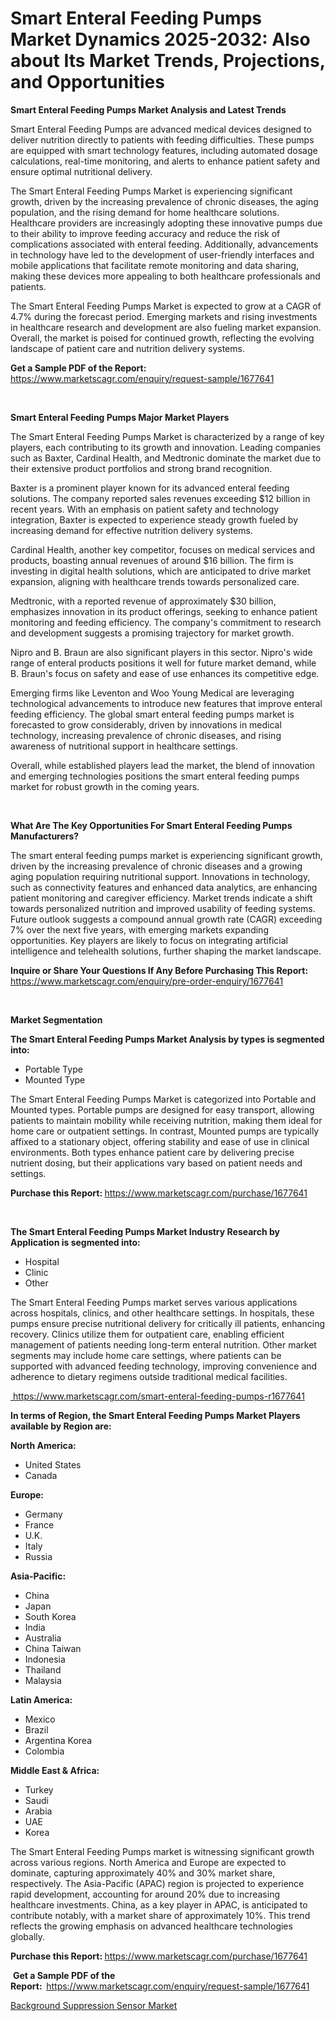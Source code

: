 <p><h1>Smart Enteral Feeding Pumps Market Dynamics 2025-2032: Also about Its Market Trends, Projections, and Opportunities</h1></p><p><strong>Smart Enteral Feeding Pumps Market Analysis and Latest Trends</strong></p>
<p><p>Smart Enteral Feeding Pumps are advanced medical devices designed to deliver nutrition directly to patients with feeding difficulties. These pumps are equipped with smart technology features, including automated dosage calculations, real-time monitoring, and alerts to enhance patient safety and ensure optimal nutritional delivery.</p><p>The Smart Enteral Feeding Pumps Market is experiencing significant growth, driven by the increasing prevalence of chronic diseases, the aging population, and the rising demand for home healthcare solutions. Healthcare providers are increasingly adopting these innovative pumps due to their ability to improve feeding accuracy and reduce the risk of complications associated with enteral feeding. Additionally, advancements in technology have led to the development of user-friendly interfaces and mobile applications that facilitate remote monitoring and data sharing, making these devices more appealing to both healthcare professionals and patients.</p><p>The Smart Enteral Feeding Pumps Market is expected to grow at a CAGR of 4.7% during the forecast period. Emerging markets and rising investments in healthcare research and development are also fueling market expansion. Overall, the market is poised for continued growth, reflecting the evolving landscape of patient care and nutrition delivery systems.</p></p>
<p><strong>Get a Sample PDF of the Report:&nbsp;</strong> <a href="https://www.marketscagr.com/enquiry/request-sample/1677641?utm_campaign=3553&utm_medium=2&utm_source=Github&utm_content=ia&utm_term=25032025&utm_id=smart-enteral-feeding-pumps">https://www.marketscagr.com/enquiry/request-sample/1677641</a></p>
<p>&nbsp;</p>
<p><strong>Smart Enteral Feeding Pumps Major Market Players</strong></p>
<p><p>The Smart Enteral Feeding Pumps Market is characterized by a range of key players, each contributing to its growth and innovation. Leading companies such as Baxter, Cardinal Health, and Medtronic dominate the market due to their extensive product portfolios and strong brand recognition.</p><p>Baxter is a prominent player known for its advanced enteral feeding solutions. The company reported sales revenues exceeding $12 billion in recent years. With an emphasis on patient safety and technology integration, Baxter is expected to experience steady growth fueled by increasing demand for effective nutrition delivery systems.</p><p>Cardinal Health, another key competitor, focuses on medical services and products, boasting annual revenues of around $16 billion. The firm is investing in digital health solutions, which are anticipated to drive market expansion, aligning with healthcare trends towards personalized care.</p><p>Medtronic, with a reported revenue of approximately $30 billion, emphasizes innovation in its product offerings, seeking to enhance patient monitoring and feeding efficiency. The company's commitment to research and development suggests a promising trajectory for market growth.</p><p>Nipro and B. Braun are also significant players in this sector. Nipro's wide range of enteral products positions it well for future market demand, while B. Braun's focus on safety and ease of use enhances its competitive edge.</p><p>Emerging firms like Leventon and Woo Young Medical are leveraging technological advancements to introduce new features that improve enteral feeding efficiency. The global smart enteral feeding pumps market is forecasted to grow considerably, driven by innovations in medical technology, increasing prevalence of chronic diseases, and rising awareness of nutritional support in healthcare settings.</p><p>Overall, while established players lead the market, the blend of innovation and emerging technologies positions the smart enteral feeding pumps market for robust growth in the coming years.</p></p>
<p>&nbsp;</p>
<p><strong>What Are The Key Opportunities For Smart Enteral Feeding Pumps Manufacturers?</strong></p>
<p><p>The smart enteral feeding pumps market is experiencing significant growth, driven by the increasing prevalence of chronic diseases and a growing aging population requiring nutritional support. Innovations in technology, such as connectivity features and enhanced data analytics, are enhancing patient monitoring and caregiver efficiency. Market trends indicate a shift towards personalized nutrition and improved usability of feeding systems. Future outlook suggests a compound annual growth rate (CAGR) exceeding 7% over the next five years, with emerging markets expanding opportunities. Key players are likely to focus on integrating artificial intelligence and telehealth solutions, further shaping the market landscape.</p></p>
<p><strong>Inquire or Share Your Questions If Any Before Purchasing This Report:</strong> <a href="https://www.marketscagr.com/enquiry/pre-order-enquiry/1677641?utm_campaign=3553&utm_medium=2&utm_source=Github&utm_content=ia&utm_term=25032025&utm_id=smart-enteral-feeding-pumps">https://www.marketscagr.com/enquiry/pre-order-enquiry/1677641</a></p>
<p>&nbsp;</p>
<p><strong>Market Segmentation</strong></p>
<p><strong>The Smart Enteral Feeding Pumps Market Analysis by types is segmented into:</strong></p>
<p><ul><li>Portable Type</li><li>Mounted Type</li></ul></p>
<p><p>The Smart Enteral Feeding Pumps Market is categorized into Portable and Mounted types. Portable pumps are designed for easy transport, allowing patients to maintain mobility while receiving nutrition, making them ideal for home care or outpatient settings. In contrast, Mounted pumps are typically affixed to a stationary object, offering stability and ease of use in clinical environments. Both types enhance patient care by delivering precise nutrient dosing, but their applications vary based on patient needs and settings.</p></p>
<p><strong>Purchase this Report:&nbsp;</strong><a href="https://www.marketscagr.com/purchase/1677641?utm_campaign=3553&utm_medium=2&utm_source=Github&utm_content=ia&utm_term=25032025&utm_id=smart-enteral-feeding-pumps">https://www.marketscagr.com/purchase/1677641</a></p>
<p>&nbsp;</p>
<p><strong>The Smart Enteral Feeding Pumps Market Industry Research by Application is segmented into:</strong></p>
<p><ul><li>Hospital</li><li>Clinic</li><li>Other</li></ul></p>
<p><p>The Smart Enteral Feeding Pumps market serves various applications across hospitals, clinics, and other healthcare settings. In hospitals, these pumps ensure precise nutritional delivery for critically ill patients, enhancing recovery. Clinics utilize them for outpatient care, enabling efficient management of patients needing long-term enteral nutrition. Other market segments may include home care settings, where patients can be supported with advanced feeding technology, improving convenience and adherence to dietary regimens outside traditional medical facilities.</p></p>
<p><a href="https://www.marketscagr.com/smart-enteral-feeding-pumps-r1677641?utm_campaign=3553&utm_medium=2&utm_source=Github&utm_content=ia&utm_term=25032025&utm_id=smart-enteral-feeding-pumps">&nbsp;https://www.marketscagr.com/smart-enteral-feeding-pumps-r1677641</a></p>
<p><strong>In terms of Region, the Smart Enteral Feeding Pumps Market Players available by Region are:</strong></p>
<p>
    <p> <strong> North America: </strong>
        <ul>
            <li>United States</li>
            <li>Canada</li>
        </ul>
        </p> 
    <p> <strong> Europe: </strong>
        <ul>
            <li>Germany</li>
            <li>France</li>
            <li>U.K.</li>
            <li>Italy</li>
            <li>Russia</li>
        </ul>
        </p> 
    <p> <strong> Asia-Pacific: </strong>
        <ul>
            <li>China</li>
            <li>Japan</li>
            <li>South Korea</li>
            <li>India</li>
            <li>Australia</li>
            <li>China Taiwan</li>
            <li>Indonesia</li>
            <li>Thailand</li>
            <li>Malaysia</li>
        </ul>
        </p> 
    <p> <strong> Latin America: </strong>
        <ul>
            <li>Mexico</li>
            <li>Brazil</li>
            <li>Argentina Korea</li>
            <li>Colombia</li>
        </ul>
        </p> 
    <p> <strong> Middle East & Africa: </strong>
        <ul>
            <li>Turkey</li>
            <li>Saudi</li>
            <li>Arabia</li>
            <li>UAE</li>
            <li>Korea</li>
        </ul>
    </p>
    </p>
<p><p>The Smart Enteral Feeding Pumps market is witnessing significant growth across various regions. North America and Europe are expected to dominate, capturing approximately 40% and 30% market share, respectively. The Asia-Pacific (APAC) region is projected to experience rapid development, accounting for around 20% due to increasing healthcare investments. China, as a key player in APAC, is anticipated to contribute notably, with a market share of approximately 10%. This trend reflects the growing emphasis on advanced healthcare technologies globally.</p></p>
<p><strong>Purchase this Report: </strong><a href="https://www.marketscagr.com/purchase/1677641?utm_campaign=3553&utm_medium=2&utm_source=Github&utm_content=ia&utm_term=25032025&utm_id=smart-enteral-feeding-pumps">https://www.marketscagr.com/purchase/1677641</a></p>
<p>&nbsp;<strong>Get a Sample PDF of the Report:&nbsp;&nbsp;</strong><a href="https://www.marketscagr.com/enquiry/request-sample/1677641?utm_campaign=3553&utm_medium=2&utm_source=Github&utm_content=ia&utm_term=25032025&utm_id=smart-enteral-feeding-pumps">https://www.marketscagr.com/enquiry/request-sample/1677641</a></p>
<p><strong></strong></p>
<p><p><a href="https://github.com/seibttullyjh/Market-Research-Report-List-1/blob/main/background-suppression-sensor-market.md?utm_campaign=3553&utm_medium=2&utm_source=Github&utm_content=ia&utm_term=25032025&utm_id=smart-enteral-feeding-pumps">Background Suppression Sensor Market</a></p></p>